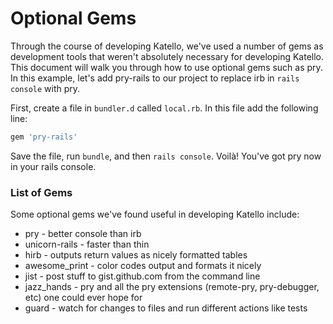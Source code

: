 Optional Gems
=============

Through the course of developing Katello, we've used a number of gems as
development tools that weren't absolutely necessary for developing Katello.
This document will walk you through how to use optional gems such as pry. In
this example, let's add pry-rails to our project to replace irb in `rails
console` with pry.

First, create a file in `bundler.d` called `local.rb`. In this file add the
following line:

```ruby
gem 'pry-rails'
```

Save the file, run `bundle`, and then `rails console`. Voilà! You've got pry
now in your rails console.


### List of Gems

Some optional gems we've found useful in developing Katello include:

* pry - better console than irb
* unicorn-rails - faster than thin
* hirb - outputs return values as nicely formatted tables
* awesome_print - color codes output and formats it nicely
* jist - post stuff to gist.github.com from the command line
* jazz_hands - pry and all the pry extensions (remote-pry, pry-debugger, etc)
  one could ever hope for
* guard - watch for changes to files and run different actions like tests